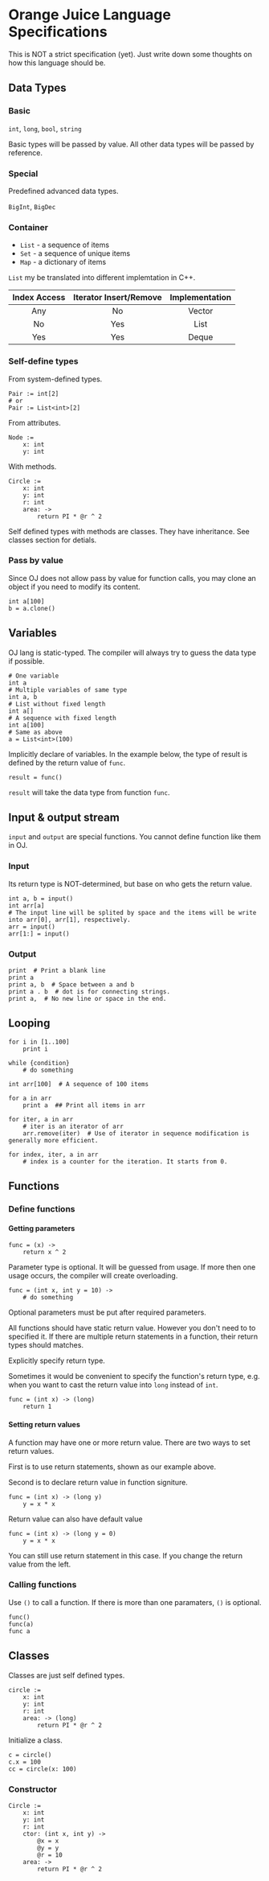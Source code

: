 # Orange Juice Language Specifications

This is NOT a strict specification (yet). Just write down some thoughts on how this language should be.

## Data Types

### Basic

`int`, `long`, `bool`, `string`

Basic types will be passed by value. All other data types will be passed by reference.

### Special

Predefined advanced data types.

`BigInt`, `BigDec`

### Container

* `List` - a sequence of items
* `Set` - a sequence of unique items
* `Map` - a dictionary of items

`List` my be translated into different implemtation in C++.

| Index Access | Iterator Insert/Remove | Implementation |
|:------------:|:----------------------:|:--------------:|
| Any          | No                     | Vector         |
| No           | Yes                    | List           |
| Yes          | Yes                    | Deque          |

### Self-define types

From system-defined types.

```
Pair := int[2]
# or
Pair := List<int>[2]
```

From attributes.

```
Node :=
    x: int
    y: int
```

With methods.

```
Circle :=
    x: int
    y: int
    r: int
    area: ->
        return PI * @r ^ 2
```

Self defined types with methods are classes. They have inheritance. See classes section for detials.

### Pass by value

Since OJ does not allow pass by value for function calls, you may clone an object if you need to modify its content.

```
int a[100]
b = a.clone()
```

## Variables

OJ lang is static-typed. The compiler will always try to guess the data type if possible.

```
# One variable
int a
# Multiple variables of same type
int a, b
# List without fixed length
int a[]
# A sequence with fixed length
int a[100]
# Same as above
a = List<int>(100)
```

Implicitly declare of variables. In the example below, the type of result is defined by the return value of `func`.

```
result = func()
```

`result` will take the data type from function `func`.

## Input & output stream

`input` and `output` are special functions. You cannot define function like them in OJ.

### Input

Its return type is NOT-determined, but base on who gets the return value.

```
int a, b = input()
int arr[a]
# The input line will be splited by space and the items will be write into arr[0], arr[1], respectively.
arr = input()
arr[1:] = input()
```

### Output

```
print  # Print a blank line
print a
print a, b  # Space between a and b
print a . b  # dot is for connecting strings.
print a,  # No new line or space in the end.
```

## Looping

```
for i in [1..100]
    print i
```

```
while {condition}
    # do something
```

```
int arr[100]  # A sequence of 100 items

for a in arr
    print a  ## Print all items in arr

for iter, a in arr
    # iter is an iterator of arr
    arr.remove(iter)  # Use of iterator in sequence modification is generally more efficient.

for index, iter, a in arr
    # index is a counter for the iteration. It starts from 0.
```

## Functions

### Define functions

#### Getting parameters

```
func = (x) ->
    return x ^ 2
```

Parameter type is optional. It will be guessed from usage.
If more then one usage occurs, the compiler will create overloading.

```
func = (int x, int y = 10) ->
    # do something
```

Optional parameters must be put after required parameters.

All functions should have static return value. However you don't need to to specified it.
If there are multiple return statements in a function, their return types should matches.

Explicitly specify return type.

Sometimes it would be convenient to specify the function's return type,
e.g. when you want to cast the return value into `long` instead of `int`.

```
func = (int x) -> (long)
    return 1
```

#### Setting return values

A function may have one or more return value. There are two ways to set return values.

First is to use return statements, shown as our example above.

Second is to declare return value in function signiture.

```
func = (int x) -> (long y)
    y = x * x
```

Return value can also have default value

```
func = (int x) -> (long y = 0)
    y = x * x
```

You can still use return statement in this case. If you change the return value from the left.

### Calling functions

Use `()` to call a function. If there is more than one paramaters, `()` is optional.

```
func()
func(a)
func a
```

## Classes

Classes are just self defined types.

```
circle :=
    x: int
    y: int
    r: int
    area: -> (long)
        return PI * @r ^ 2
```

Initialize a class.

```
c = circle()
c.x = 100
cc = circle(x: 100)
```

### Constructor

```
Circle :=
    x: int
    y: int
    r: int
    ctor: (int x, int y) ->
        @x = x
        @y = y
        @r = 10
    area: ->
        return PI * @r ^ 2
```
